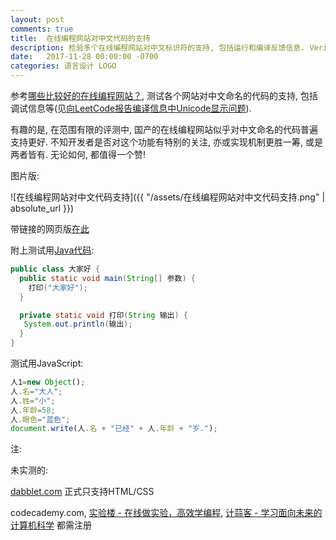 ```yaml
---
layout: post
comments: true
title:  在线编程网站对中文代码的支持
description: 检验多个在线编程网站对中文标识符的支持, 包括运行和编译反馈信息. Verify support of Chinese identifiers on online programming websites, including running and compile messags.
date:   2017-11-28 00:00:00 -0700
categories: 语言设计 LOGO
---
```


参考[哪些比较好的在线编程网站？](https://zhuanlan.zhihu.com/p/21808087), 测试各个网站对中文命名的代码的支持, 包括调试信息等(见[向LeetCode报告编译信息中Unicode显示问题](https://zhuanlan.zhihu.com/p/31546359)).

有趣的是, 在范围有限的评测中, 国产的在线编程网站似乎对中文命名的代码普遍支持更好. 不知开发者是否对这个功能有特别的关注, 亦或实现机制更胜一筹, 或是两者皆有. 无论如何, 都值得一个赞!

图片版:

![在线编程网站对中文代码支持]({{ "/assets/在线编程网站对中文代码支持.png" | absolute_url }})

带链接的网页版[在此](https://gist.github.com/nobodxbodon/edf8febe97517ffed2012c8566dea43f)


附上测试用[Java代码](https://github.com/program-in-chinese/overview/blob/master/%E7%A4%BA%E4%BE%8B%E4%BB%A3%E7%A0%81/%E5%A4%A7%E5%AE%B6%E5%A5%BD.java):
```java
public class 大家好 {
  public static void main(String[] 参数) {
    打印("大家好");
  }

  private static void 打印(String 输出) {
   System.out.println(输出);
  }
}
```
测试用JavaScript:
```javascript
人1=new Object();
人.名="大人";
人.姓="小";
人.年龄=58;
人.眼色="蓝色";
document.write(人.名 + "已经" + 人.年龄 + "岁.");
```
注:

未实测的:

[dabblet.com](http://dabblet.com/) 正式只支持HTML/CSS

codecademy.com, [实验楼 - 在线做实验，高效学编程](https://www.shiyanlou.com/), [计蒜客 - 学习面向未来的计算机科学](https://www.jisuanke.com/) 都需注册